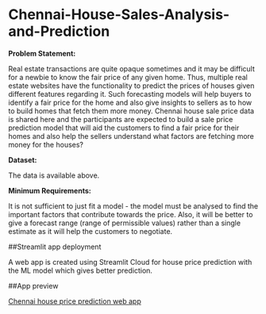 # Chennai-House-Sales-Analysis-and-Prediction

**Problem Statement:**

Real estate transactions are quite opaque sometimes and it may be difficult for a newbie to know the fair price of any given home. Thus, multiple real estate websites have the functionality to predict the prices of houses given different features regarding it. Such forecasting models will help buyers to identify a fair price for the home and also give insights to sellers as to how to build homes that fetch them more money. Chennai house sale price data is shared here and the participants are expected to build a sale price prediction model that will aid the customers to find a fair price for their homes and also help the sellers understand what factors are fetching more money for the houses?

**Dataset:**

The data is available above.


**Minimum Requirements:**

It is not sufficient to just fit a model - the model must be analysed to find the important factors that contribute towards the price. Also, it will be better to give a forecast range (range of permissible values) rather than a single estimate as it will help the customers to negotiate.


##Streamlit app deployment

A web app is created using Streamlit Cloud for house price prediction with the ML model which gives better prediction.

##App preview 



[Chennai house price prediction web app](https://user-images.githubusercontent.com/105122357/193903423-1be0c84a-ea1e-4a69-8f80-e36f94772a62.webm)
